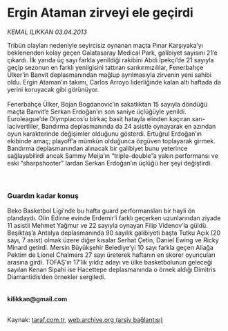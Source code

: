 # Ergin Ataman zirveyi ele geçirdi

*KEMAL ILIKKAN 03.04.2013*

<div class="yazi">Tribün olayları nedeniyle seyircisiz oynanan maçta Pınar Karşıyaka’yı beklenenden kolay geçen Galatasaray Medical Park, galibiyet sayısını 21’e çıkardı. İlk yarıda üç sayı farkla yenildiği rakibini Abdi İpekçi’de 21 sayıyla geçip sezonun en farklı yenilgisini tattıran sarıkırmızılılar, Fenerbahçe Ülker’in Banvit deplasmanından mağlup ayrılmasıyla zirvenin yeni sahibi oldu. Ergin Ataman’ın takımı, Carlos Arroyo liderliğinde kalan altı haftada da yerini koruyacak gibi görünüyor.<br/><br/>Fenerbahçe Ülker, Bojan Bogdanovic’in sakatlıktan 15 sayıyla döndüğü maçta Banvit’e Serkan Erdoğan’ın son saniye üçlüğüyle yenildi. Euroleague’de Olympiacos’u birkaç basit hatayla elinden kaçıran sarı-lacivertliler, Bandırma deplasmanında da 24 asistle oynayarak en azından oyun karakterinde değişimler olduğunu gösterdi. Ertuğrul Erdoğan’ın ekibinde amaç; playoff’a mümkün olduğunca özgüven toplayarak girmek. Bandırma deplasmanından alınacak bir galibiyet bunu yeterince sağlayabilirdi ancak Sammy Meija’ın “triple-double”a yakın performansı ve eski “sharpshooter” lardan Serkan Erdoğan’ın üçlüğü her şeyi değiştirdi.<br/><br/><br/>
<h3>Guardın kadar konuş</h3>Beko Basketbol Ligi’nde bu hafta guard performansları bir hayli ön plandaydı. Olin Edirne evinde Erdemir’i farklı geçerken uzunlarından ziyade 11 asistli Mehmet Yağmur ve 22 sayıyla oynayan Filip Videnov’la güldü. Beşiktaş’a Antalya deplasmanında 90 sayılık galibiyeti başta Tutku Açık (20 sayı, 7 asist) olmak üzere diğer kısalar Serhat Çetin, Daniel Ewing ve Ricky Minard getirdi. Mersin Büyükşehir Belediye’yi 10 sayı farkla geçen Aliağa Pektim de Lionel Chalmers 27 sayı üreterek haftanın en skorer oyuncuları arasına girdi. TOFAŞ’ın 17’lik yıldız adayı ve ülke basketbolunun geleceği sayılan Kenan Sipahi ise Hacettepe deplasmanında o örnek aldığı Dimitris Diamantidis’den örnekler sergiledi.<br/><br/><br/><strong>kilikkan@gmail.com<br/></strong><br/>
</div>

Kaynak: [taraf.com.tr](http://www.taraf.com.tr/kemal-ilikkan/makale-ergin-ataman-zirveyi-ele-gecirdi.htm), [web.archive.org (arşiv bağlantısı)](http://web.archive.org/web/20131107123447/http://www.taraf.com.tr/kemal-ilikkan/makale-ergin-ataman-zirveyi-ele-gecirdi.htm)
